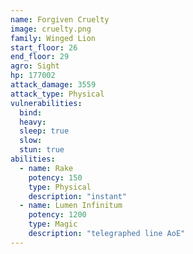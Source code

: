 ```yaml
---
name: Forgiven Cruelty
image: cruelty.png
family: Winged Lion
start_floor: 26
end_floor: 29
agro: Sight
hp: 177002
attack_damage: 3559
attack_type: Physical
vulnerabilities:
  bind: 
  heavy: 
  sleep: true
  slow: 
  stun: true
abilities:
  - name: Rake
    potency: 150
    type: Physical
    description: "instant"
  - name: Lumen Infinitum
    potency: 1200
    type: Magic
    description: "telegraphed line AoE"
---
```


